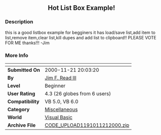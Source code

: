 ﻿<div align="center">

## Hot List Box Example\!


</div>

### Description

this is a good listbox example for begginers it has load/save list,add item to list,remove item,clear list,kill dupes and add list to clipboard!! PLEASE VOTE FOR ME thanks!!!            -Jim
 
### More Info
 


<span>             |<span>
---                |---
**Submitted On**   |2000-11-21 20:03:20
**By**             |[Jim F\. Read lll](https://github.com/Planet-Source-Code/PSCIndex/blob/master/ByAuthor/jim-f-read-lll.md)
**Level**          |Beginner
**User Rating**    |4.3 (26 globes from 6 users)
**Compatibility**  |VB 5\.0, VB 6\.0
**Category**       |[Miscellaneous](https://github.com/Planet-Source-Code/PSCIndex/blob/master/ByCategory/miscellaneous__1-1.md)
**World**          |[Visual Basic](https://github.com/Planet-Source-Code/PSCIndex/blob/master/ByWorld/visual-basic.md)
**Archive File**   |[CODE\_UPLOAD1191011212000\.zip](https://github.com/Planet-Source-Code/jim-f-read-lll-hot-list-box-example__1-13001/archive/master.zip)








